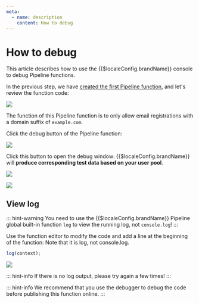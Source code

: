```yaml
---
meta:
  - name: description
    content: How to debug
---
```


# How to debug

<LastUpdated/>

This article describes how to use the {{$localeConfig.brandName}} console to debug Pipeline functions.

In the previous step, we have [created the first Pipeline function](./write-your-first-pipeline-function.md), and let's review the function code:

![](~@imagesZhCn/pipeline/1.png)

The function of this Pipeline function is to only allow email registrations with a domain suffix of `example.com`.

Click the debug button of the Pipeline function:

![](~@imagesZhCn/pipeline/2.png)

Click this button to open the debug window: {{$localeConfig.brandName}} will **produce corresponding test data based on your user pool**.

![](~@imagesZhCn/pipeline/5.png)

![](~@imagesZhCn/pipeline/4.png)

## View log

::: hint-warning
You need to use the {{$localeConfig.brandName}} Pipeline global built-in function `log` to view the running log, not `console.log`!
:::

Use the function editor to modify the code and add a line at the beginning of the function: Note that it is log, not console.log.

```js
log(context);
```

![](~@imagesZhCn/pipeline/6.png)

::: hint-info
If there is no log output, please try again a few times!
:::

::: hint-info
We recommend that you use the debugger to debug the code before publishing this function online.
:::

